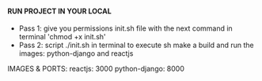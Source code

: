 #### RUN PROJECT IN YOUR LOCAL

- Pass 1: give you permissions init.sh file with the next command in terminal 'chmod +x init.sh'
- Pass 2: script ./init.sh in terminal to execute sh
make a build and run the images: python-django and reactjs

IMAGES & PORTS:
reactjs: 3000
python-django: 8000